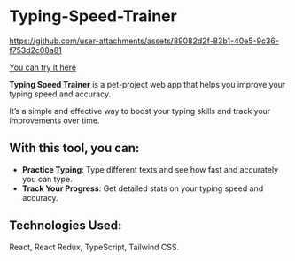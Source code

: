 # Typing-Speed-Trainer



https://github.com/user-attachments/assets/89082d2f-83b1-40e5-9c36-f753d2c08a81


[You can try it here](https://typing-speed-trainer.netlify.app)

**Typing Speed Trainer** is a pet-project web app that helps you improve your typing speed and accuracy.

It’s a simple and effective way to boost your typing skills and track your improvements over time.

## With this tool, you can:

- **Practice Typing**: Type different texts and see how fast and accurately you can type.
- **Track Your Progress**: Get detailed stats on your typing speed and accuracy.

## Technologies Used:

React, React Redux, TypeScript, Tailwind CSS.

